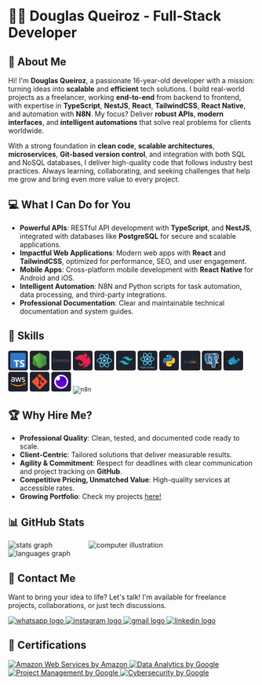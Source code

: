 # 🧑‍💻 Douglas Queiroz - Full-Stack Developer

## 🚀 About Me

Hi! I'm **Douglas Queiroz**, a passionate 16-year-old developer with a mission: turning ideas into **scalable** and **efficient** tech solutions. I build real-world projects as a freelancer, working **end-to-end** from backend to frontend, with expertise in **TypeScript**, **NestJS**, **React**, **TailwindCSS**, **React Native**, and automation with **N8N**. My focus? Deliver **robust APIs**, **modern interfaces**, and **intelligent automations** that solve real problems for clients worldwide.

With a strong foundation in **clean code**, **scalable architectures**, **microservices**, **Git-based version control**, and integration with both SQL and NoSQL databases, I deliver high-quality code that follows industry best practices. Always learning, collaborating, and seeking challenges that help me grow and bring even more value to every project.

## 💻 What I Can Do for You

- **Powerful APIs**: RESTful API development with **TypeScript**, and **NestJS**, integrated with databases like **PostgreSQL** for secure and scalable applications.
- **Impactful Web Applications**: Modern web apps with **React** and **TailwindCSS**, optimized for performance, SEO, and user engagement.
- **Mobile Apps**: Cross-platform mobile development with **React Native** for Android and iOS.
- **Intelligent Automation**: N8N and Python scripts for task automation, data processing, and third-party integrations.
- **Professional Documentation**: Clear and maintainable technical documentation and system guides.

## 🌟 Skills

<code><img height="40px" width="40px" src="https://github.com/gui-bus/TechIcons/blob/main/Dark/Typescript.svg" alt="Typescript"/></code>
<code><img height="40px" width="40px" src="https://github.com/gui-bus/TechIcons/blob/main/Dark/NodeJS.svg" alt="Nodejs"/></code>
<code><img height="40px" width="40px" src="https://github.com/gui-bus/TechIcons/blob/main/Dark/ExpressJS.svg" alt="Express"/></code>
<code><img height="40px" width="40px" src="https://github.com/gui-bus/TechIcons/blob/main/Dark/NestJS.svg" alt="NestJS"/></code>
<code><img height="40px" width="40px" src="https://github.com/gui-bus/TechIcons/blob/main/Dark/React.svg" alt="React"/></code>
<code><img height="40px" width="40px" src="https://github.com/gui-bus/TechIcons/blob/main/Dark/TailwindCSS.svg" alt="TailwindCSS"/></code>
<code><img height="40px" width="40px" src="https://github.com/gui-bus/TechIcons/blob/main/Dark/React Native.svg" alt="React Native"/></code>
<code><img height="40px" width="40px" src="https://github.com/gui-bus/TechIcons/blob/main/Dark/Python.svg" alt="Python"/></code>
<code><img height="40px" width="40px" src="https://github.com/gui-bus/TechIcons/blob/main/Dark/MySQL.svg" alt="MySQL"/></code>
<code><img height="40px" width="40px" src="https://github.com/gui-bus/TechIcons/blob/main/Dark/Postgresql.svg" alt="PostgreSQL"/></code>
<code><img height="40px" width="40px" src="https://github.com/gui-bus/TechIcons/blob/main/Dark/Docker.svg" alt="Docker"/></code>
<code><img height="40px" width="40px" src="https://github.com/gui-bus/TechIcons/blob/main/Dark/AWS.svg" alt="AWS"/></code>
<code><img height="40px" width="40px" src="https://github.com/gui-bus/TechIcons/blob/main/Dark/GIT.svg" alt="Git"/></code>
<code><img height="40px" width="40px" src="https://github.com/gui-bus/TechIcons/blob/main/Dark/Insomnia.svg" alt="Insomnia"/></code>
<code><img height="40px" width="40px" src="https://registry.npmmirror.com/@lobehub/icons-static-png/latest/files/dark/n8n-color.png" alt="n8n"/></code>
<br>

## 🏆 Why Hire Me?

- **Professional Quality**: Clean, tested, and documented code ready to scale.
- **Client-Centric**: Tailored solutions that deliver measurable results.
- **Agility & Commitment**: Respect for deadlines with clear communication and project tracking on **GitHub**.
- **Competitive Pricing, Unmatched Value**: High-quality services at accessible rates.
- **Growing Portfolio**: Check my projects [here!](https://github.com/dev-queiroz?tab=repositories)

## 📊 GitHub Stats
<img src="https://raw.githubusercontent.com/MicaelliMedeiros/micaellimedeiros/master/image/computer-illustration.png" alt="computer illustration" min-width="400px" max-width="340px" width="340px" align="right">

<div align="left">
  <img src="https://github-readme-stats.vercel.app/api?username=dev-queiroz&locale=en&theme=dracula&show_icons=true" height="245px" width="470px" alt="stats graph"  />
</div>
<div align="left">
  <img src="https://github-readme-stats.vercel.app/api/top-langs?username=dev-queiroz&locale=en&hide_title=false&layout=compact&card_width=400&langs_count=6&theme=dracula&hide_border=false" height="245px" width="470px" alt="languages graph"  />
</div>

## 📢 Contact Me

Want to bring your idea to life? Let's talk! I'm available for freelance projects, collaborations, or just tech discussions.

<div align="left">
  <a href="https://criarmeulink.com.br/u/1722606503">
    <img src="https://img.shields.io/badge/WhatsApp-25D366?style=for-the-badge&logo=whatsapp&logoColor=white" height="50px" alt="whatsapp logo"  />
  </a>
  <a href="https://www.instagram.com/douglaxx_19">
    <img src="https://img.shields.io/badge/Instagram-E4405F?style=for-the-badge&logo=instagram&logoColor=white" height="50px" alt="instagram logo"  />
  </a>
  <a href="https://criarmeulink.com.br/u/1721585632">
    <img src="https://img.shields.io/badge/Gmail-D14836?style=for-the-badge&logo=gmail&logoColor=white" height="50px" alt="gmail logo"  />
  </a>
  <a href="https://www.linkedin.com/comm/mynetwork/discovery-see-all?usecase=PEOPLE_FOLLOWS&followMember=douglas-queiroz-saas">
    <img src="https://img.shields.io/badge/LinkedIn-0077B5?style=for-the-badge&logo=linkedin&logoColor=white" height="50px" alt="linkedin logo"  />
  </a>
</div>

## 🏅 Certifications

<a href="https://www.credly.com/badges/4fe4f9db-f222-4f92-9c3f-49930e527234/public_url">
  <img src="https://images.credly.com/size/340x340/images/73e4a58b-a8ef-41a3-a7db-9183dd269882/image.png" height="140" width="146" alt="Amazon Web Services by Amazon">
</a>
<a href="https://www.credly.com/badges/694b70b0-edf0-4bb3-af3c-9dac9d7a0677/public_url">
  <img src="https://images.credly.com/size/340x340/images/88c25fa4-9007-42cc-b9c5-16441a878507/GCC_badge_DA_1000x1000.png" height="140" width="146" alt="Data Analytics by Google">
</a>
<a href="https://www.credly.com/badges/af7a2ac2-5323-4c96-a6e7-0b9b661ebd45/public_url">
  <img src="https://images.credly.com/size/340x340/images/a34119f2-402f-4443-8555-ccfe2520f1df/GCC_badge_PGM_1000x1000.png" height="140" width="146" alt="Project Management by Google">
</a>
<a href="https://www.credly.com/badges/5205bfe2-cfcc-4b23-b866-479e5296973c/public_url">
  <img src="https://images.credly.com/size/340x340/images/0bf0f2da-a699-4c82-82e2-56dcf1f2e1c7/image.png" height="146" width="160" alt="Cybersecurity by Google">
</a>

